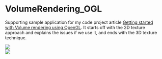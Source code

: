 # VolumeRendering_OGL  
Supporting sample application for my code project article [Getting started with Volume rendering using OpenGL](http://www.codeproject.com/Articles/352270/Getting-started-with-Volume-Rendering). It starts off with the 2D texture approach and explains the issues if we use it, and ends with the 3D texture technique.

![](https://www.codeproject.com/KB/Articles/352270/application.png)  
![](https://www.codeproject.com/KB/Articles/352270/3D.gif)
